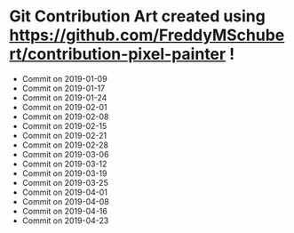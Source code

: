 # Git Contribution Art created using https://github.com/FreddyMSchubert/contribution-pixel-painter !
- Commit on 2019-01-09
- Commit on 2019-01-17
- Commit on 2019-01-24
- Commit on 2019-02-01
- Commit on 2019-02-08
- Commit on 2019-02-15
- Commit on 2019-02-21
- Commit on 2019-02-28
- Commit on 2019-03-06
- Commit on 2019-03-12
- Commit on 2019-03-19
- Commit on 2019-03-25
- Commit on 2019-04-01
- Commit on 2019-04-08
- Commit on 2019-04-16
- Commit on 2019-04-23
